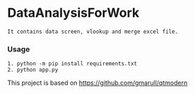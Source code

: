 # DataAnalysisForWork

```
It contains data screen, vlookup and merge excel file.
```

### Usage

```
1. python -m pip install requirements.txt
2. python app.py
```

This project is based on https://github.com/gmarull/qtmodern